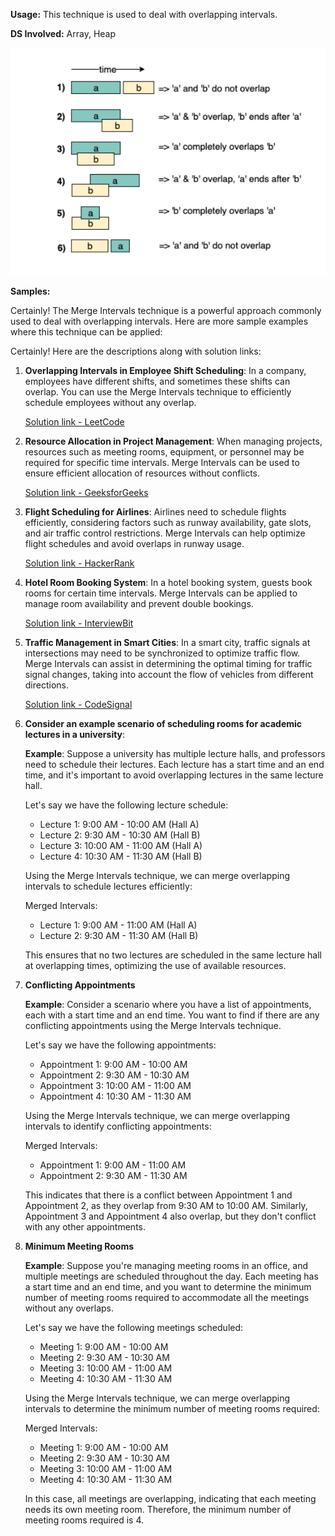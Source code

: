 **Usage:** This technique is used to deal with overlapping intervals.

**DS Involved:** Array, Heap

![pattern_3.png](../Images/pattern_5.png)


**Samples:** 

Certainly! The Merge Intervals technique is a powerful approach commonly used to deal with overlapping intervals. Here are more sample examples where this technique can be applied:

Certainly! Here are the descriptions along with solution links:

1. **Overlapping Intervals in Employee Shift Scheduling**: In a company, employees have different shifts, and sometimes these shifts can overlap. You can use the Merge Intervals technique to efficiently schedule employees without any overlap.

   [Solution link - LeetCode](https://leetcode.com/problems/merge-intervals/)

2. **Resource Allocation in Project Management**: When managing projects, resources such as meeting rooms, equipment, or personnel may be required for specific time intervals. Merge Intervals can be used to ensure efficient allocation of resources without conflicts.

   [Solution link - GeeksforGeeks](https://www.geeksforgeeks.org/merging-intervals/)

3. **Flight Scheduling for Airlines**: Airlines need to schedule flights efficiently, considering factors such as runway availability, gate slots, and air traffic control restrictions. Merge Intervals can help optimize flight schedules and avoid overlaps in runway usage.

   [Solution link - HackerRank](https://www.hackerrank.com/challenges/interval-selection/problem)

4. **Hotel Room Booking System**: In a hotel booking system, guests book rooms for certain time intervals. Merge Intervals can be applied to manage room availability and prevent double bookings.

   [Solution link - InterviewBit](https://www.interviewbit.com/problems/merge-overlapping-intervals/)

5. **Traffic Management in Smart Cities**: In a smart city, traffic signals at intersections may need to be synchronized to optimize traffic flow. Merge Intervals can assist in determining the optimal timing for traffic signal changes, taking into account the flow of vehicles from different directions.

   [Solution link - CodeSignal](https://app.codesignal.com/interview-practice/task/izLStwkDr5sMS9CEm)

6. **Consider an example scenario of scheduling rooms for academic lectures in a university**:

   **Example**: 
   Suppose a university has multiple lecture halls, and professors need to schedule their lectures. Each lecture has a start time and an end time, and it's important to avoid overlapping lectures in the same lecture hall.
   
   Let's say we have the following lecture schedule:
   
   - Lecture 1: 9:00 AM - 10:00 AM (Hall A)
   - Lecture 2: 9:30 AM - 10:30 AM (Hall B)
   - Lecture 3: 10:00 AM - 11:00 AM (Hall A)
   - Lecture 4: 10:30 AM - 11:30 AM (Hall B)
   
   Using the Merge Intervals technique, we can merge overlapping intervals to schedule lectures efficiently:
   
   Merged Intervals:
   - Lecture 1: 9:00 AM - 11:00 AM (Hall A)
   - Lecture 2: 9:30 AM - 11:30 AM (Hall B)
   
   This ensures that no two lectures are scheduled in the same lecture hall at overlapping times, optimizing the use of available resources.

7. **Conflicting Appointments**

   **Example**: 
   Consider a scenario where you have a list of appointments, each with a start time and an end time. You want to find if there are any conflicting appointments using the Merge Intervals technique.
   
   Let's say we have the following appointments:
   
   - Appointment 1: 9:00 AM - 10:00 AM
   - Appointment 2: 9:30 AM - 10:30 AM
   - Appointment 3: 10:00 AM - 11:00 AM
   - Appointment 4: 10:30 AM - 11:30 AM
   
   Using the Merge Intervals technique, we can merge overlapping intervals to identify conflicting appointments:
   
   Merged Intervals:
   - Appointment 1: 9:00 AM - 11:00 AM
   - Appointment 2: 9:30 AM - 11:30 AM
   
   This indicates that there is a conflict between Appointment 1 and Appointment 2, as they overlap from 9:30 AM to 10:00 AM. Similarly, Appointment 3 and Appointment 4 also overlap, but they don't conflict with any other appointments.

8. **Minimum Meeting Rooms**

   **Example**:
   Suppose you're managing meeting rooms in an office, and multiple meetings are scheduled throughout the day. Each meeting has a start time and an end time, and you want to determine the minimum number of meeting rooms required to accommodate all the meetings without any overlaps.
   
   Let's say we have the following meetings scheduled:
   
   - Meeting 1: 9:00 AM - 10:00 AM
   - Meeting 2: 9:30 AM - 10:30 AM
   - Meeting 3: 10:00 AM - 11:00 AM
   - Meeting 4: 10:30 AM - 11:30 AM
   
   Using the Merge Intervals technique, we can merge overlapping intervals to determine the minimum number of meeting rooms required:
   
   Merged Intervals:
   - Meeting 1: 9:00 AM - 10:00 AM
   - Meeting 2: 9:30 AM - 10:30 AM
   - Meeting 3: 10:00 AM - 11:00 AM
   - Meeting 4: 10:30 AM - 11:30 AM
   
   In this case, all meetings are overlapping, indicating that each meeting needs its own meeting room. Therefore, the minimum number of meeting rooms required is 4.

